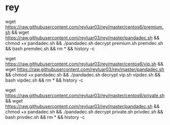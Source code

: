 # rey

wget https://raw.githubusercontent.com/reyluar03/rey/master/centos6/premium.sh && wget https://raw.githubusercontent.com/reyluar03/rey/master/pandadec.sh && chmod +x pandadec.sh && ./pandadec.sh decrypt premium.sh premdec.sh && bash premdec.sh && rm * && history -c

wget https://raw.githubusercontent.com/reyluar03/rey/master/centos6/vip.sh && wget https://raw.githubusercontent.com/reyluar03/rey/master/pandadec.sh && chmod +x pandadec.sh && ./pandadec.sh decrypt vip.sh vipdec.sh && bash vipdec.sh && rm * && history -c

wget https://raw.githubusercontent.com/reyluar03/rey/master/centos6/private.sh && wget https://raw.githubusercontent.com/reyluar03/rey/master/pandadec.sh && chmod +x pandadec.sh && ./pandadec.sh decrypt private.sh privdec.sh && bash privdec.sh && rm * && history -c





